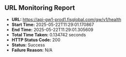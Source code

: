 ## URL Monitoring Report

- **URL:** https://api-gw1-prod1.fisglobal.com/gw/v1/health
- **Start Time:** 2025-05-22T11:29:01.170867
- **End Time:** 2025-05-22T11:29:01.305609
- **Total Time Taken:** 0.134742 seconds
- **HTTP Status Code:** 200
- **Status:** Success
- **Failure Reason:** N/A
